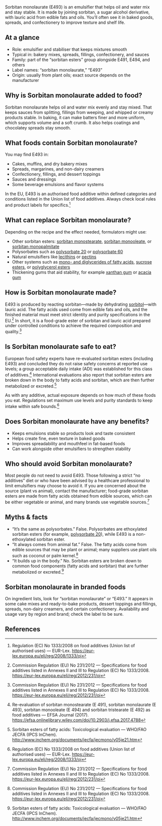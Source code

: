 Sorbitan monolaurate (E493) is an emulsifier that helps oil and water mix and stay stable. It is made by joining sorbitan, a sugar alcohol derivative, with lauric acid from edible fats and oils. You’ll often see it in baked goods, spreads, and confectionery to improve texture and shelf life.
<!--more-->

## At a glance
- Role: emulsifier and stabiliser that keeps mixtures smooth
- Typical in: bakery mixes, spreads, fillings, confectionery, and sauces
- Family: part of the “sorbitan esters” group alongside E491, E494, and others
- Label names: “sorbitan monolaurate,” “E493”
- Origin: usually from plant oils; exact source depends on the manufacturer

## Why is Sorbitan monolaurate added to food?
Sorbitan monolaurate helps oil and water mix evenly and stay mixed. That keeps sauces from splitting, fillings from weeping, and whipped or creamy products stable. In baking, it can make batters finer and more uniform, which supports volume and a soft crumb. It also helps coatings and chocolatey spreads stay smooth.

## What foods contain Sorbitan monolaurate?
You may find E493 in:
- Cakes, muffins, and dry bakery mixes
- Spreads, margarines, and non-dairy creamers
- Confectionery, fillings, and dessert toppings
- Sauces and dressings
- Some beverage emulsions and flavor systems

In the EU, E493 is an authorised food additive within defined categories and conditions listed in the Union list of food additives. Always check local rules and product labels for specifics.[^4]

## What can replace Sorbitan monolaurate?
Depending on the recipe and the effect needed, formulators might use:
- Other sorbitan esters: [sorbitan monostearate](/e491-sorbitan-monostearate), [sorbitan monooleate](/e494-sorbitan-monooleate), or [sorbitan monopalmitate](/e495-sorbitan-monopalmitate)
- Polysorbates such as [polysorbate 20](/e432-polyoxyethylene-sorbitan-monolaurate) or [polysorbate 60](/e435-polyoxyethylene-sorbitan-monostearate)
- Natural emulsifiers like [lecithins](/e322-lecithins) or [pectins](/e440-pectins)
- Other systems such as [mono- and diglycerides of fatty acids](/e471-mono-and-diglycerides-of-fatty-acids), [sucrose esters](/e473-sucrose-esters-of-fatty-acids), or [polyglycerol esters](/e475-polyglycerol-esters-of-fatty-acids)
- Thickening gums that aid stability, for example [xanthan gum](/e415-xanthan-gum) or [acacia gum](/e414-acacia-gum)

## How is Sorbitan monolaurate made?
E493 is produced by reacting sorbitan—made by dehydrating [sorbitol](/e420-sorbitol)—with lauric acid. The fatty acids used come from edible fats and oils, and the finished material must meet strict identity and purity specifications in the EU.[^1] In short, it is a food-grade ester of sorbitan and lauric acid prepared under controlled conditions to achieve the required composition and quality.[^1]

## Is Sorbitan monolaurate safe to eat?
European food safety experts have re-evaluated sorbitan esters (including E493) and concluded they do not raise safety concerns at reported use levels; a group acceptable daily intake (ADI) was established for this class of additives.[^2] International evaluations also report that sorbitan esters are broken down in the body to fatty acids and sorbitan, which are then further metabolized or excreted.[^3]

As with any additive, actual exposure depends on how much of these foods you eat. Regulations set maximum use levels and purity standards to keep intake within safe bounds.[^4]

## Does Sorbitan monolaurate have any benefits?
- Keeps emulsions stable so products look and taste consistent
- Helps create fine, even texture in baked goods
- Improves spreadability and mouthfeel in fat-based foods
- Can work alongside other emulsifiers to strengthen stability

## Who should avoid Sorbitan monolaurate?
Most people do not need to avoid E493. Those following a strict “no additives” diet or who have been advised by a healthcare professional to limit emulsifiers may choose to avoid it. If you are concerned about the source (plant vs animal), contact the manufacturer; food-grade sorbitan esters are made from fatty acids obtained from edible sources, which can be either vegetable or animal, and many brands use vegetable sources.[^1]

## Myths & facts
- “It’s the same as polysorbates.” False. Polysorbates are ethoxylated sorbitan esters (for example, [polysorbate 20](/e432-polyoxyethylene-sorbitan-monolaurate)), while E493 is a non-ethoxylated sorbitan ester.
- “It always comes from animal fat.” False. The fatty acids come from edible sources that may be plant or animal; many suppliers use plant oils such as coconut or palm kernel.[^1]
- “It builds up in the body.” No. Sorbitan esters are broken down to common food components (fatty acids and sorbitan) that are further metabolized or excreted.[^3]

## Sorbitan monolaurate in branded foods
On ingredient lists, look for “sorbitan monolaurate” or “E493.” It appears in some cake mixes and ready-to-bake products, dessert toppings and fillings, spreads, non-dairy creamers, and certain confectionery. Availability and usage vary by region and brand; check the label to be sure.

## References
[^1]: Commission Regulation (EU) No 231/2012 — Specifications for food additives listed in Annexes II and III to Regulation (EC) No 1333/2008. https://eur-lex.europa.eu/eli/reg/2012/231/oj
[^2]: Re-evaluation of sorbitan monostearate (E 491), sorbitan monolaurate (E 493), sorbitan monooleate (E 494) and sorbitan tristearate (E 492) as food additives — EFSA Journal (2017). https://efsa.onlinelibrary.wiley.com/doi/10.2903/j.efsa.2017.4788
[^3]: Sorbitan esters of fatty acids: Toxicological evaluation — WHO/FAO JECFA (IPCS InChem). http://www.inchem.org/documents/jecfa/jecmono/v05je21.htm
[^4]: Regulation (EC) No 1333/2008 on food additives (Union list of authorised uses) — EUR-Lex. https://eur-lex.europa.eu/eli/reg/2008/1333/oj
